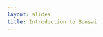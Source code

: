 ```yaml
---
layout: slides
title: Introduction to Bonsai
---
```


<section data-markdown data-separator="^\n---\n$" data-separator-vertical="^\n--\n$">
<script type="text/template">

![Bonsai](./assets/images/bonsai-lettering.svg)

### Introduction to Bonsai
[neuronautas.github.io/intro-bonsai](https://neuronautas.github.io/intro-bonsai)

<table style="width: 100%;">
  <tr>
    <th style="vertical-align: middle; width: 33%; height: 100px; padding-left: 100px">
      <img alt="NeuroGEARS" src="./assets/images/neurogears.svg"/>
    </th>
    <th style="vertical-align: middle; width: 33%; height: 100px; align: center">
      <img alt="NeuroGEARS" src="./assets/images/neuronautas.svg"/>
    </th>
    <th style="vertical-align: middle; width: 33%; height: 100px; align: right">
      <img alt="Neuronautas" src="./assets/images/cf.png"/>
    </th>
  </tr>
</table>

---

### Neuroscience needs makers & hackers

On the nature of field neuroscience tools:

* Accessible
<!-- .element: class="fragment" data-fragment-index="1" -->
<!-- Accessible both in the sense that everyone can use... (so many walks of life in neuroscience) -->
<!-- ... but also in the sense that they can be understood. (using a tool with understanding is transformative) -->
* Forward-thinking
<!-- .element: class="fragment" data-fragment-index="2" -->
<!--  We want our tools to push the bar of what we can measure... (vastly underpowered tools) -->
<!--  ... but equally importantly we want them to challenge and surprise us. (surprise is the basis of discovery) -->
* Versatile
<!-- .element: class="fragment" data-fragment-index="3" -->
<!--  We need to combine tools in all sorts of ways... (crazy neuro experiments) -->
<!--  ... but also be inclusive to modifications and new demands -->

---

![Devices compatible with Bonsai](./assets/images/devices.jpg)

---

![Applications in Neuroscience](./assets/images/bonsai-applications.svg)

---

![Bonsai workflow editor](./assets/images/editor.jpg)

---

<!-- .element: data-transition="default none" -->
#### A metaphor for observable sequences

<img alt="Nasa twitter account" src="./assets/images/nasatwitter.jpg" width="400"/>

--

<!-- .element: data-transition="none" -->
#### A metaphor for observable sequences

<img alt="Webcam twitter account" src="./assets/images/webcamtwitter.jpg" width="400"/>

---

<!-- .element: data-transition="default none" -->
![Workflow](./assets/images/cameracapture.svg)
<!-- .element: style="display: inline-block; vertical-align: middle;" -->
![Marble diagram](./assets/images/framepicker-marblecanvas.svg)
<!-- .element: style="display: inline-block; vertical-align: middle;" -->

--

<!-- .element: data-transition="default none" -->
![Workflow](./assets/images/graycam.svg)
<!-- .element: style="display: inline-block; vertical-align: middle;" -->
![Marble diagram](./assets/images/graycam-marble.svg)
<!-- .element: class="fragment" style="display: inline-block; vertical-align: middle;" -->

--

<!-- .element: data-transition="default none" -->
![Workflow](./assets/images/framepicker-key.svg)
<!-- .element: style="display: inline-block; vertical-align: middle;" -->
![Marble diagram](./assets/images/framepicker-marblecanvas.svg)
<!-- .element: style="display: inline-block; vertical-align: middle;" -->

--

<!-- .element: data-transition="default none" -->
![Workflow](./assets/images/framepicker-capture.svg)
<!-- .element: style="display: inline-block; vertical-align: middle;" -->
![Marble diagram](./assets/images/cameracapture-marble.svg)
<!-- .element: style="display: inline-block; vertical-align: middle;" -->

--

<!-- .element: data-transition="none" -->
![Workflow](./assets/images/framepicker-grayscale.svg)
<!-- .element: style="display: inline-block; vertical-align: middle;" -->
![Marble diagram](./assets/images/grayscalefile.svg)
<!-- .element: style="display: inline-block; vertical-align: middle;" -->

--

<!-- .element: data-transition="none" -->
![Workflow](./assets/images/framepicker-grayscale.svg)
<!-- .element: style="display: inline-block; vertical-align: middle;" -->
![Marble diagram](./assets/images/grayscaletransform.svg)
<!-- .element: style="display: inline-block; vertical-align: middle;" -->

--

<!-- .element: data-transition="none" -->
![Workflow](./assets/images/framepicker-sample.svg)
<!-- .element: style="display: inline-block; vertical-align: middle;" -->
![Marble diagram](./assets/images/grayscalesample.svg)
<!-- .element: style="display: inline-block; vertical-align: middle;" -->

--

<!-- .element: data-transition="none" -->
![Workflow](./assets/images/framepicker-saveimage.svg)
<!-- .element: style="display: inline-block; vertical-align: middle;" -->
![Marble diagram](./assets/images/saveimage.svg)
<!-- .element: style="display: inline-block; vertical-align: middle;" -->

--

<!-- .element: data-transition="none" -->
![Workflow](./assets/images/framepicker-saveimage.svg)
<!-- .element: style="display: inline-block; vertical-align: middle;" -->
![Marble diagram](./assets/images/saveimagesink.svg)
<!-- .element: style="display: inline-block; vertical-align: middle;" -->

--

<!-- .element: data-transition="none" -->
![Workflow](./assets/images/framepicker-key.svg)
<!-- .element: style="display: inline-block; vertical-align: middle;" -->
![Marble diagram](./assets/images/framepicker-marblecanvas.svg)
<!-- .element: style="display: inline-block; vertical-align: middle;" -->

--

<!-- .element: data-transition="none" -->
![Workflow](./assets/images/framepicker.svg)
<!-- .element: style="display: inline-block; vertical-align: middle;" -->
![Marble diagram](./assets/images/conditionkey.svg)
<!-- .element: class="fragment" style="display: inline-block; vertical-align: middle;" -->

---

<!-- .element: data-transition="default none" -->
##### Operator Categories

![Operator categories](./assets/images/categories-simple.svg)
<!-- .element: style="padding: 30px; display: inline-block; vertical-align: middle;" -->

--

<!-- .element: data-transition="none" -->
##### Operator Categories

![Operator categories](./assets/images/categories.svg)
<!-- .element: style="padding: 30px; display: inline-block; vertical-align: middle;" -->

---

###### Skip

![Skip](./assets/images/skip.svg)

---

###### Take

![Take](./assets/images/take.svg)

---

###### Delay

![Delay](./assets/images/delay.svg)

---

###### Repeat

![Delay](./assets/images/repeat.svg)

---

###### Zip

![Zip](./assets/images/zip.svg)

---

### Sharing observable sequences

![Branching](./assets/images/branching-simple.svg)
<!-- .element: style="display: inline-block; vertical-align: top;" -->
![Subjects (Publish)](./assets/images/subjects-publish-simple.svg)
<!-- .element: class="fragment" style="display: inline-block; vertical-align: top; padding-left: 120px;" -->

---

<!-- .element: data-transition="default none" -->
###### Transform

![Transform](./assets/images/transform.svg)

--

<!-- .element: data-transition="default none" -->
###### Select

![Select](./assets/images/select.svg)

--

<!-- .element: data-transition="none default" -->
###### SelectMany

![SelectMany](./assets/images/selectmany.svg)

--

<!-- .element: data-transition="none default" -->
###### SelectMany: Play audio on cue

![SelectMany](./assets/images/selectmany-playsound-1.svg)

--

<!-- .element: data-transition="none default" -->
###### SelectMany: Play audio on cue

![SelectMany](./assets/images/selectmany-playsound-2.svg)

---

### Representing discrete states

**State**
<!-- .element: class="fragment" data-fragment-index="1" style="display: inline-block; vertical-align: middle;" -->

<small>"the particular condition that someone or something is in at a specific time"</small>
<!-- .element: class="fragment" data-fragment-index="1" style="display: inline-block; vertical-align: middle;" -->
<small>"a physical condition as regards internal or molecular form or structure"</small>
<!-- .element: class="fragment" data-fragment-index="2" style="display: inline-block; vertical-align: middle;" -->

**Event**
<!-- .element: class="fragment" data-fragment-index="3" style="display: inline-block; vertical-align: middle;" -->

<small>"a thing that happens or takes place, especially one of importance"</small>
<!-- .element: class="fragment" data-fragment-index="3" style="display: inline-block; vertical-align: middle;" -->
<small>"a single occurrence of a process, e.g. the ionization of one atom"</small>
<!-- .element: class="fragment" data-fragment-index="4" style="display: inline-block; vertical-align: middle;" -->

<small>source: <a href="https://en.oxforddictionaries.com/">Oxford English Living Dictionaries</a></small>
<!-- .element: class="fragment" data-fragment-index="1" style="display: inline-block; position: absolute; right: 0px;" -->

--

#### Working Definition

**State** → Extended

**Event** → Punctate

---

<!-- .element: data-transition="default none" -->
![SelectMany](./assets/images/selectmany-events-hidden.svg)

--

<!-- .element: data-transition="none none" -->
![SelectMany](./assets/images/selectmany-events-in.svg)

--

<!-- .element: data-transition="none none" -->
![SelectMany](./assets/images/selectmany-states.svg)

--

<!-- .element: data-transition="none default" -->
![SelectMany](./assets/images/selectmany-events-out.svg)

---

![Bonsai](./assets/images/bonsai-lettering.svg)

### Questions?
[neuronautas.github.io/intro-bonsai](https://neuronautas.github.io/intro-bonsai)
<table style="width: 100%;">
  <tr>
    <th style="vertical-align: middle; width: 33%; height: 100px; padding-left: 100px">
      <img alt="NeuroGEARS" src="./assets/images/neurogears.svg"/>
    </th>
    <th style="vertical-align: middle; width: 33%; height: 100px; align: center">
      <img alt="NeuroGEARS" src="./assets/images/neuronautas.svg"/>
    </th>
    <th style="vertical-align: middle; width: 33%; height: 100px; align: right">
      <img alt="Neuronautas" src="./assets/images/cf.png"/>
    </th>
  </tr>
</table>

</script>
</section>
